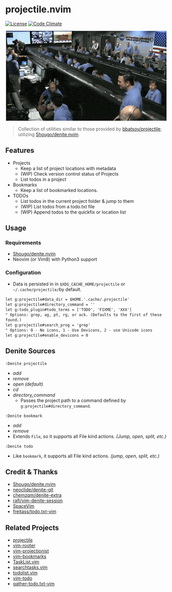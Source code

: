 # projectile.nvim #

[![License](https://img.shields.io/github/license/dunstontc/projectile.nvim.svg)](https://github.com/dunstontc/projectile.nvim/blob/master/LICENSE)
[![Code Climate](https://img.shields.io/codeclimate/issues/github/me-and/mdf.svg)](https://github.com/dunstontc/projectile.nvim/issues)

<div align="center">
    <img src="https://raw.githubusercontent.com/dunstontc/assets/master/gifs/yes.gif" alt="mission-control"/>
</div>

> Collection of utilities similar to those provided by [bbatsov/projectile](https://github.com/bbatsov/projectile); utilizing [Shougo/denite.nvim](https://github.com/Shougo/denite.nvim).

## Features ##

  - Projects
    - Keep a list of project locations with metadata
    - (WIP) Check version control status of Projects
    - List todos in a project
  - Bookmarks
    - Keep a list of bookmarked locations.
  - TODOs
    - List todos in the current project folder & jump to them
    - (WIP) List todos from a todo.txt file
    - (WIP) Append todos to the quickfix or location list


## Usage ##

### Requirements ###
  - [Shougo/denite.nvim](https://github.com/Shougo/denite.nvim)
  - Neovim (or Vim8) with Python3 support

### Configuration ###
  - Data is persisted in in `$XDG_CACHE_HOME/projectile` or `~/.cache/projectile/`by default.  

```viml
let g:projectile#data_dir = $HOME.'.cache/.projectile'
let g:projectile#directory_command = ''
let g:todo_plugin#todo_terms = ['TODO', 'FIXME', 'XXX']
" Options: grep, ag, pt, rg, or ack. (Defaults to the first of these found.)
let g:projectile#search_prog = 'grep'
" Options: 0 - No icons, 1 - Use Devicons, 2 - use Unicode icons 
let g:projectile#enable_devicons = 0
```


## Denite Sources ##
```viml
:Denite projectile
```
  - *add*
  - *remove*
  - *open (default)*
  - *cd*
  - *directory_command*
    - Passes the project path to a command defined by `g:projectile#directory_command`.

```viml
:Denite bookmark
```
  - *add*
  - *remove*
  - Extends `File`, so it supports all File kind actions. *(Jump, open, split, etc.)*

```viml
:Denite todo
```
  - Like `bookmark`, it supports all File kind actions. *(jump, open, split, etc.)*


## Credit & Thanks ##
  - [Shougo/denite.nvim](https://github.com/Shougo/denite.nvim)
  - [neoclide/denite-git](https://github.com/neoclide/denite-git)
  - [chemzqm/denite-extra](https://github.com/chemzqm/denite-extra)
  - [rafi/vim-denite-session](https://github.com/rafi/vim-denite-session)
  - [SpaceVim](https://github.com/SpaceVim/SpaceVim)
  - [freitass/todo.txt-vim](https://github.com/freitass/todo.txt-vim)


## Related Projects ##
  - [projectile](https://github.com/bbatsov/projectile)
  - [vim-rooter](https://github.com/airblade/vim-rooter)
  - [vim-projectionist](https://github.com/tpope/vim-projectionist)
  - [vim-bookmarks](https://github.com/MattesGroeger/vim-bookmarks)
  - [TaskList.vim](https://github.com/vim-scripts/TaskList.vim)
  - [searchtasks.vim](https://github.com/gilsondev/searchtasks.vim)
  - [todolist.vim](vim-scripts/todolist.vim)
  - [vim-todo](https://github.com/codegram/vim-todo)
  - [gather-todo.txt-vim](https://github.com/lgalke/gather-todo.txt-vim)

